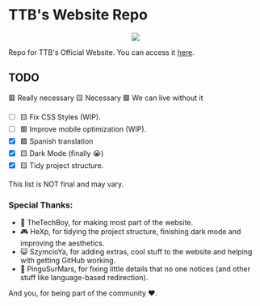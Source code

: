 # TTB's Website Repo
<p align="center">
  <img src="https://i.imgur.com/dkMZTH9.png">
</p>

Repo for TTB's Official Website. You can access it [here](https://thetechboy.net).

## TODO
🟥 Really necessary
🟨 Necessary
🟩 We can live without it

- [ ] 🟨 Fix CSS Styles (WIP).
- [ ] 🟥 Improve mobile optimization (WIP).
- [x] 🟩 Spanish translation
- [x] 🟨 Dark Mode (finally 😭)
- [x] 🟨 Tidy project structure.

This list is NOT final and may vary.

### Special Thanks:

- 📱 TheTechBoy, for making most part of the website.
- 🎮 HeXp, for tidying the project structure, finishing dark mode and improving the aesthetics.
- 😺 SzymcioYa, for adding extras, cool stuff to the website and helping with getting GitHub working.
- 🐧 PinguSurMars, for fixing little details that no one notices (and other stuff like language-based redirection).

And you, for being part of the community ❤️.
